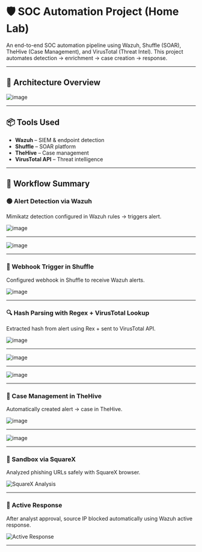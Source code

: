 # 🛡️ SOC Automation Project (Home Lab)

An end-to-end SOC automation pipeline using Wazuh, Shuffle (SOAR), TheHive (Case Management), and VirusTotal (Threat Intel). This project automates detection → enrichment → case creation → response.

---

## 📍 Architecture Overview

![image](https://github.com/user-attachments/assets/2896b434-dcdd-4263-81eb-244657043d90)


---

## 📦 Tools Used

- **Wazuh** – SIEM & endpoint detection
- **Shuffle** – SOAR platform
- **TheHive** – Case management
- **VirusTotal API** – Threat intelligence

---

## 🧩 Workflow Summary

### 🟢 Alert Detection via Wazuh

Mimikatz detection configured in Wazuh rules → triggers alert.

![image](https://github.com/user-attachments/assets/02b8ba26-6707-40ea-af4b-7becfb4de7b8)

---
![image](https://github.com/user-attachments/assets/87f8ebb9-343a-4005-a2f5-0b9aaeef5643)

---

### 🔗 Webhook Trigger in Shuffle

Configured webhook in Shuffle to receive Wazuh alerts.

![image](https://github.com/user-attachments/assets/4cccedb1-8c90-442d-846d-0ad72b81b7c4)


---

### 🔍 Hash Parsing with Regex + VirusTotal Lookup

Extracted hash from alert using Rex + sent to VirusTotal API.

![image](https://github.com/user-attachments/assets/bbd54325-fc21-4415-b36a-99f1f15927fe)

---

![image](https://github.com/user-attachments/assets/a9df37b6-d7ca-4c79-a67f-48ae486725ce)

---

![image](https://github.com/user-attachments/assets/24253e32-5bf8-4291-9b03-41c723f522aa)

---

### 📁 Case Management in TheHive

Automatically created alert → case in TheHive.

![image](https://github.com/user-attachments/assets/94dfbe92-bc1e-4436-afdb-d364c03d202d)

---
![image](https://github.com/user-attachments/assets/3d1205c3-06ad-4097-83e2-3e472b4d2d67)

---

### 🧪 Sandbox via SquareX

Analyzed phishing URLs safely with SquareX browser.

![SquareX Analysis](images/squarex-analysis.png)

---

### 🛑 Active Response

After analyst approval, source IP blocked automatically using Wazuh active response.

![Active Response](images/active-response.png)

---



